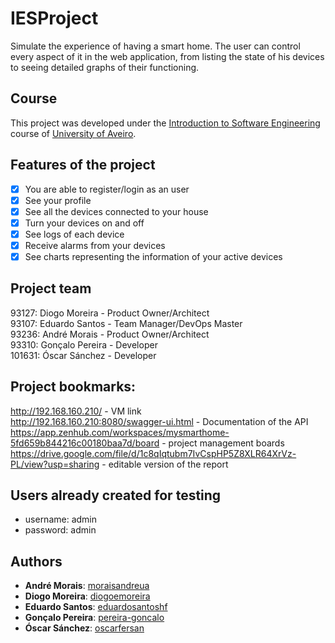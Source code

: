 # IESProject

Simulate the experience of having a smart home.
The user can control every aspect of it in the web application, from listing the state of his devices to seeing detailed graphs of their functioning.

## Course
This project was developed under the [Introduction to Software Engineering](https://www.ua.pt/en/uc/12288) course of [University of Aveiro](https://www.ua.pt/).

## Features of the project
- [x] You are able to register/login as an user
- [x] See your profile
- [x] See all the devices connected to your house
- [x] Turn your devices on and off
- [x] See logs of each device
- [x] Receive alarms from your devices
- [x] See charts representing the information of your active devices
  
## Project team
  93127: Diogo Moreira - Product Owner/Architect  
  93107: Eduardo Santos - Team Manager/DevOps Master  
  93236: André Morais - Product Owner/Architect  
  93310: Gonçalo Pereira - Developer  
  101631: Óscar Sánchez - Developer  
  
## Project bookmarks: 
  http://192.168.160.210/ - VM link  
  http://192.168.160.210:8080/swagger-ui.html - Documentation of the API  
  https://app.zenhub.com/workspaces/mysmarthome-5fd659b844216c00180baa7d/board - project management boards  
  https://drive.google.com/file/d/1c8qIqtubm7IvCspHP5Z8XLR64XrVz-PL/view?usp=sharing - editable version of the report  

## Users already created for testing
* username: admin  
* password: admin

## Authors
* **André Morais**: [moraisandreua](https://github.com/moraisandreua)
* **Diogo Moreira**: [diogoemoreira](https://github.com/diogoemoreira)
*  **Eduardo Santos**: [eduardosantoshf](https://github.com/eduardosantoshf)
* **Gonçalo Pereira**: [pereira-goncalo](https://github.com/pereira-goncalo)
* **Óscar Sánchez**: [oscarfersan](https://github.com/oscarfersan)